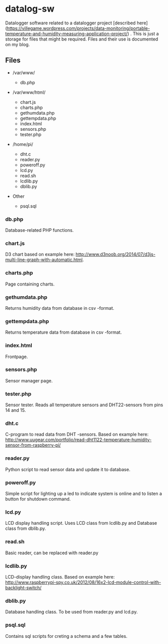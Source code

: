 # datalog-sw

Datalogger software related to a datalogger project [described here] (https://villegame.wordpress.com/projects/data-monitoring/portable-temperature-and-humidity-measuring-application-project/) . 
This is just a storage for files that might be required. Files and their use is documented on my blog.

## Files

* /var/www/

  * db.php  

* /var/www/html/

  * chart.js  
  * charts.php  
  * gethumdata.php  
  * gettempdata.php  
  * index.html
  * sensors.php  
  * tester.php

* /home/pi/

  * dht.c  
  * reader.py  
  * poweroff.py
  * lcd.py
  * read.sh
  * lcdlib.py
  * dblib.py

* Other

  * psql.sql

### db.php
Database-related PHP functions.

### chart.js
D3 chart based on example here: http://www.d3noob.org/2014/07/d3js-multi-line-graph-with-automatic.html.

### charts.php
Page containing charts.

### gethumdata.php
Returns humidity data from database in csv -format.

### gettempdata.php
Returns temperature data from database in csv -format.

### index.html
Frontpage.

### sensors.php
Sensor manager page.

### tester.php
Sensor tester. Reads all temperature sensors and DHT22-sensors from pins 14 and 15.

### dht.c
C-program to read data from DHT -sensors. Based on example here: http://www.uugear.com/portfolio/read-dht1122-temperature-humidity-sensor-from-raspberry-pi/

### reader.py
Python script to read sensor data and update it to database.

### poweroff.py
Simple script for lighting up a led to indicate system is online and to listen a button for shutdown command.

### lcd.py
LCD display handling script. Uses LCD class from lcdlib.py and Database class from dblib.py.

### read.sh
Basic reader, can be replaced with reader.py

### lcdlib.py
LCD-display handling class. Based on example here: http://www.raspberrypi-spy.co.uk/2012/08/16x2-lcd-module-control-with-backlight-switch/

### dblib.py
Database handling class. To be used from reader.py and lcd.py.

### psql.sql
Contains sql scripts for creting a schema and a few tables.

